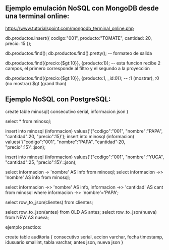 ## Ejemplo emulación NoSQL con MongoDB desde una terminal online: 

https://www.tutorialspoint.com/mongodb_terminal_online.php

db.productos.insert({ codigo:"001", producto:"TOMATE", cantidad: 20, precio: 15 });

db.productos.find(); db.productos.find().pretty(); -- formateo de salida

db.productos.find({precio:{$gt:10}}, {producto:1}); -- esta funcion recibe 2 campos, el primero corresponde al filtro y el segundo a la proyección

db.productos.find({precio:{$gt:10}}, {producto:1, _id:0}); -- :1 (mostrar), :0 (no mostrar) $gt (grand than)


## Ejemplo NoSQL con PostgreSQL:

create table minosql(
consecutivo serial,
informacion json
)

select * from minosql;

insert into minosql (informacion) values('{"codigo":"001", "nombre":"PAPA", "cantidad":20, "precio":15}');
insert into minosql (informacion) values('{"codigo":"001", "nombre":"PAPA", "cantidad":20, "precio":15}'::json);

insert into minosql (informacion) values('{"codigo":"001", "nombre":"YUCA", "cantidad":25, "precio":15}'::json);

select informacion -> 'nombre' AS info from minosql;
select informacion ->> 'nombre' AS info from minosql;

select informacion ->> 'nombre' AS info, informacion ->> 'cantidad' AS cant from minosql
where informacion ->> 'nombre'='PAPA';

select row_to_json(clientes) from clientes;

select row_to_json(antes) from OLD AS antes;
select row_to_json(nueva) from NEW AS nueva;

ejemplo practico:

create table auditoria {
	consecutivo serial,
	accion varchar,
	fecha timestamp,
	idusuario smallint,
	tabla varchar,
	antes json,
	nueva json
}